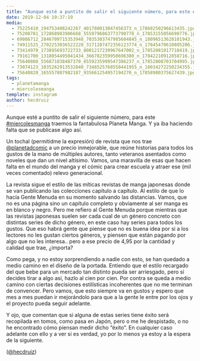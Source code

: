 ```yaml
---
title: "Aunque esté a puntito de salir el siguiente número, para este #miercolesmanga traemos la fantabulosa Planeta Manga. Y ya iba haciendo falta que se publicase algo así"
date: 2019-12-04 19:37:19
media: 
  - 75225410_194753408242267_401780013047456373_n_17860250296613435.jpg
  - 75208781_172868983906668_5559796863773790778_n_17853155056698776.jpg
  - 69086712_2846709715353948_7035303747985604845_n_18096513628101943.jpg
  - 74911525_2702253036522228_3171207472356123774_n_17845470610805206.jpg
  - 73414970_173895693722733_8001217239967647002_n_17852081017710419.jpg
  - 79161700_1318054495041434_366782359950696380_n_17842210912858716.jpg
  - 75640808_556871038487370_6559235999547386237_n_17852808703704995.jpg
  - 73074123_1035262913532840_7348525768558441955_n_18034272250234355.jpg
  - 75640820_165557807982187_935661254957194270_n_17858980375627439.jpg
tags: 
  - planetamanga
  - miercolesmanga
template: instagram
author: hecdruiz
---
```


Aunque esté a puntito de salir el siguiente número, para este [#miercolesmanga](/tags/miercolesmanga) traemos la fantabulosa Planeta Manga. Y ya iba haciendo falta que se publicase algo así.


Un tochal (permitidme la expresión) de revista que nos trae [@planetadcomic](https://instagram.com/planetadcomic) a un precio inmejorable, que reúne historias para todos los gustos de la mano de múltiples autores, tanto veteranos asentados como noveles que dan un nivel altísimo. Vamos, una maravilla de esas que hacen falta en el mundo del manga y el cómic para crear escuela y atraer ese (mil veces comentado) relevo generacional.


La revista sigue el estilo de las míticas revistas de manga japonesas donde se van publicando las colecciones capítulo a capítulo. Al estilo de que lo hacía Gente Menuda en su momento salvando las distancias. Vamos, que no es una página sino un capítulo completo y obviamente al ser manga es en blanco y negro. Pero me refiero al Gente Menuda porque mientras que las revistas japonesas suelen ser cada cual de un género concreto con distintas series de dicho género, en este caso hay series para todos los gustos. Que eso habrá gente que piense que no es buena idea por si a los lectores no les gustan ciertos géneros, y piensen que están pagando por algo que no les interesa.. pero a ese precio de 4,95 por la cantidad y calidad que trae, ¿importa?


Como pega, y no estoy sorprendiendo a nadie con esto, se han quedado a medio camino en el diseño de la portada. Entiendo que el estilo recargado del que bebe para un mercado tan distinto pueda ser arriesgado, pero si decides tirar a algo así, hazlo al cien por cien. Por contra se queda a medio camino con ciertas decisiones estilísticas incoherentes que no me terminan de convencer. Pero vamos, que esto siempre va en gustos y espero que mes a mes puedan ir mejorándolo para que a la gente le entre por los ojos y el proyecto pueda seguir adelante.


Y ojo, que comentan que si alguna de estas series tiene éxito será recopilada en tomos, como pasa en Japón, pero o me he despistado, o no he encontrado cómo piensan medir dicho “éxito”. En cualquier caso adelante con ello y a ver si es verdad, yo por lo menos ya estoy a la espera de la siguiente.


([@hecdruiz](https://instagram.com/hecdruiz))
